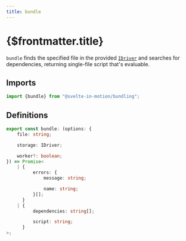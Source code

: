 ```yaml
---
title: bundle
---
```


# {$frontmatter.title}

`bundle` finds the specified file in the provided [`IDriver`](../%5B...2%5Dstorage/%5B...2%5Ddrivers-idriver.md) and searches for dependencies, returning single-file script that's evaluable.

## Imports

```typescript
import {bundle} from "@svelte-in-motion/bundling";
```

## Definitions

```typescript
export const bundle: (options: {
    file: string;

    storage: IDriver;

    worker?: boolean;
}) => Promise<
    | {
          errors: {
              message: string;

              name: string;
          }[];
      }
    | {
          dependencies: string[];

          script: string;
      }
>;
```
